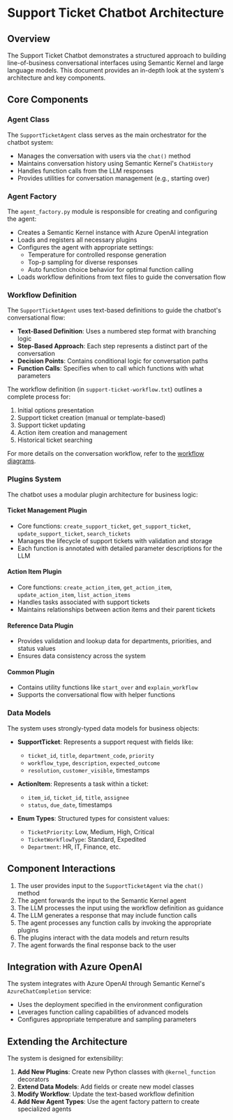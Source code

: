 # Support Ticket Chatbot Architecture

## Overview

The Support Ticket Chatbot demonstrates a structured approach to building line-of-business conversational interfaces using Semantic Kernel and large language models. This document provides an in-depth look at the system's architecture and key components.

## Core Components

### Agent Class

The `SupportTicketAgent` class serves as the main orchestrator for the chatbot system:

- Manages the conversation with users via the `chat()` method
- Maintains conversation history using Semantic Kernel's `ChatHistory`
- Handles function calls from the LLM responses
- Provides utilities for conversation management (e.g., starting over)

### Agent Factory

The `agent_factory.py` module is responsible for creating and configuring the agent:

- Creates a Semantic Kernel instance with Azure OpenAI integration
- Loads and registers all necessary plugins
- Configures the agent with appropriate settings:
  - Temperature for controlled response generation
  - Top-p sampling for diverse responses
  - Auto function choice behavior for optimal function calling
- Loads workflow definitions from text files to guide the conversation flow

### Workflow Definition

The `SupportTicketAgent` uses text-based definitions to guide the chatbot's conversational flow:

- **Text-Based Definition**: Uses a numbered step format with branching logic
- **Step-Based Approach**: Each step represents a distinct part of the conversation
- **Decision Points**: Contains conditional logic for conversation paths
- **Function Calls**: Specifies when to call which functions with what parameters

The workflow definition (in `support-ticket-workflow.txt`) outlines a complete process for:

1. Initial options presentation
2. Support ticket creation (manual or template-based)
3. Support ticket updating
4. Action item creation and management
5. Historical ticket searching

For more details on the conversation workflow, refer to the [workflow diagrams](/docs/architecture/support-ticket-workflow.md).

### Plugins System

The chatbot uses a modular plugin architecture for business logic:

#### Ticket Management Plugin

- Core functions: `create_support_ticket`, `get_support_ticket`, `update_support_ticket`, `search_tickets`
- Manages the lifecycle of support tickets with validation and storage
- Each function is annotated with detailed parameter descriptions for the LLM

#### Action Item Plugin

- Core functions: `create_action_item`, `get_action_item`, `update_action_item`, `list_action_items`
- Handles tasks associated with support tickets
- Maintains relationships between action items and their parent tickets

#### Reference Data Plugin

- Provides validation and lookup data for departments, priorities, and status values
- Ensures data consistency across the system

#### Common Plugin

- Contains utility functions like `start_over` and `explain_workflow`
- Supports the conversational flow with helper functions

### Data Models

The system uses strongly-typed data models for business objects:

- **SupportTicket**: Represents a support request with fields like:
  - `ticket_id`, `title`, `department_code`, `priority`
  - `workflow_type`, `description`, `expected_outcome`
  - `resolution`, `customer_visible`, timestamps

- **ActionItem**: Represents a task within a ticket:
  - `item_id`, `ticket_id`, `title`, `assignee`
  - `status`, `due_date`, timestamps

- **Enum Types**: Structured types for consistent values:
  - `TicketPriority`: Low, Medium, High, Critical
  - `TicketWorkflowType`: Standard, Expedited
  - `Department`: HR, IT, Finance, etc.

## Component Interactions

1. The user provides input to the `SupportTicketAgent` via the `chat()` method
2. The agent forwards the input to the Semantic Kernel agent
3. The LLM processes the input using the workflow definition as guidance
4. The LLM generates a response that may include function calls
5. The agent processes any function calls by invoking the appropriate plugins
6. The plugins interact with the data models and return results
7. The agent forwards the final response back to the user

## Integration with Azure OpenAI

The system integrates with Azure OpenAI through Semantic Kernel's `AzureChatCompletion` service:

- Uses the deployment specified in the environment configuration
- Leverages function calling capabilities of advanced models
- Configures appropriate temperature and sampling parameters

## Extending the Architecture

The system is designed for extensibility:

1. **Add New Plugins**: Create new Python classes with `@kernel_function` decorators
2. **Extend Data Models**: Add fields or create new model classes
3. **Modify Workflow**: Update the text-based workflow definition
4. **Add New Agent Types**: Use the agent factory pattern to create specialized agents

